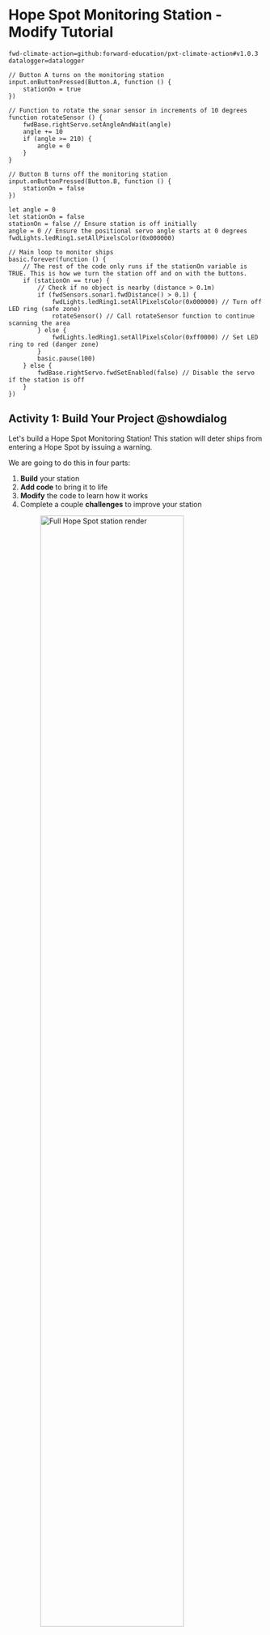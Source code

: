 # Hope Spot Monitoring Station - Modify Tutorial

```package
fwd-climate-action=github:forward-education/pxt-climate-action#v1.0.3
datalogger=datalogger
```

```template
// Button A turns on the monitoring station
input.onButtonPressed(Button.A, function () {
    stationOn = true
})

// Function to rotate the sonar sensor in increments of 10 degrees
function rotateSensor () {
    fwdBase.rightServo.setAngleAndWait(angle)
    angle += 10
    if (angle >= 210) {
        angle = 0
    }
}

// Button B turns off the monitoring station
input.onButtonPressed(Button.B, function () {
    stationOn = false
})

let angle = 0
let stationOn = false
stationOn = false // Ensure station is off initially
angle = 0 // Ensure the positional servo angle starts at 0 degrees
fwdLights.ledRing1.setAllPixelsColor(0x000000)

// Main loop to monitor ships
basic.forever(function () {
    // The rest of the code only runs if the stationOn variable is TRUE. This is how we turn the station off and on with the buttons.
    if (stationOn == true) {
        // Check if no object is nearby (distance > 0.1m)
        if (fwdSensors.sonar1.fwdDistance() > 0.1) {
            fwdLights.ledRing1.setAllPixelsColor(0x000000) // Turn off LED ring (safe zone)
            rotateSensor() // Call rotateSensor function to continue scanning the area
        } else {
            fwdLights.ledRing1.setAllPixelsColor(0xff0000) // Set LED ring to red (danger zone)
        }
        basic.pause(100)
    } else {
        fwdBase.rightServo.fwdSetEnabled(false) // Disable the servo if the station is off
    }
})
```

## Activity 1: Build Your Project @showdialog

Let's build a Hope Spot Monitoring Station! This station will deter ships from entering a Hope Spot by issuing a warning.

We are going to do this in four parts:

1. **Build** your station
2. **Add code** to bring it to life
3. **Modify** the code to learn how it works
4. Complete a couple **challenges** to improve your station

<img src="https://raw.githubusercontent.com/ssande-fwd/pxt-climate-action-steve/main/tutorial-assets/hs-hopespots-render.webp" alt="Full Hope Spot station render" style="display: block; width: 75%; margin:auto;">

## Build Step 1 @showdialog

![sbs1](https://raw.githubusercontent.com/ssande-fwd/pxt-climate-action-steve/main/tutorial-assets/hs-hopespots-sbs01.webp)

## Build Step 2 @showdialog

![sbs1](https://raw.githubusercontent.com/ssande-fwd/pxt-climate-action-steve/main/tutorial-assets/hs-hopespots-sbs02.webp)

## Build Step 3 @showdialog

![sbs1](https://raw.githubusercontent.com/ssande-fwd/pxt-climate-action-steve/main/tutorial-assets/hs-hopespots-sbs03.webp)

## Build Step 4 @showdialog

![sbs1](https://raw.githubusercontent.com/ssande-fwd/pxt-climate-action-steve/main/tutorial-assets/hs-hopespots-sbs04.webp)

## Build Step 5 @showdialog

![sbs1](https://raw.githubusercontent.com/ssande-fwd/pxt-climate-action-steve/main/tutorial-assets/hs-hopespots-sbs05.webp)

## Build Step 6 @showdialog

![sbs1](https://raw.githubusercontent.com/ssande-fwd/pxt-climate-action-steve/main/tutorial-assets/hs-hopespots-sbs06.webp)

## Build Step 7 @showdialog

![sbs1](https://raw.githubusercontent.com/ssande-fwd/pxt-climate-action-steve/main/tutorial-assets/hs-hopespots-sbs07.webp)

## Build Step 8 @showdialog

![sbs1](https://raw.githubusercontent.com/ssande-fwd/pxt-climate-action-steve/main/tutorial-assets/hs-hopespots-sbs08.webp)

## Build Step 9 @showdialog

![sbs1](https://raw.githubusercontent.com/ssande-fwd/pxt-climate-action-steve/main/tutorial-assets/hs-hopespots-sbs09.webp)

## Build Step 10 @showdialog

![sbs1](https://raw.githubusercontent.com/ssande-fwd/pxt-climate-action-steve/main/tutorial-assets/hs-hopespots-sbs10.webp)

## Build Step 11 @showdialog

![sbs1](https://raw.githubusercontent.com/ssande-fwd/pxt-climate-action-steve/main/tutorial-assets/hs-hopespots-sbs11.webp)

## Build Step 12 @showdialog

![sbs1](https://raw.githubusercontent.com/ssande-fwd/pxt-climate-action-steve/main/tutorial-assets/hs-hopespots-sbs12.webp)

## Build Step 13 @showdialog

![sbs1](https://raw.githubusercontent.com/ssande-fwd/pxt-climate-action-steve/main/tutorial-assets/hs-hopespots-sbs13.webp)

## Build Step 14 @showdialog

![sbs1](https://raw.githubusercontent.com/ssande-fwd/pxt-climate-action-steve/main/tutorial-assets/hs-hopespots-sbs14.webp)

## Build Step 15 @showdialog

![sbs1](https://raw.githubusercontent.com/ssande-fwd/pxt-climate-action-steve/main/tutorial-assets/hs-hopespots-sbs15.webp)

## Build Step 16 @showdialog

![sbs1](https://raw.githubusercontent.com/ssande-fwd/pxt-climate-action-steve/main/tutorial-assets/hs-hopespots-sbs16.webp)

## Build Step 17 @showdialog

![sbs1](https://raw.githubusercontent.com/ssande-fwd/pxt-climate-action-steve/main/tutorial-assets/hs-hopespots-sbs17.webp)

## Activity 2: Code Your Project @showdialog

Now that your station is built, let’s connect it to the computer and upload some code so it can detect ships and issue alerts.

## Code Step 1 @showdialog

IMPORTANT! Make sure your Climate Action Kit Breakout Board is turned on and your micro:bit is connected to your computer.

<img src="https://raw.githubusercontent.com/ssande-fwd/pxt-climate-action-steve/main/tutorial-assets/pluganim.webp" alt="Plug micro:bit into USB port on computer" style="display: block; width: 40%; margin:auto;">

## Code Step 2 @showdialog

Click the three dots next to the `|Download|` button, then select _Connect Device_. Follow the instructions to pair your micro:bit.

<img src="https://raw.githubusercontent.com/ssande-fwd/pxt-climate-action-steve/main/tutorial-assets/pairmicrobitGIF.webp"  alt="Pairing gif" style="display: block; width: 60%; margin:auto;">

## Code Step 3

Click the `|Download|` button to transfer the code to your project.

## Activity 3: Modify Your Project @showdialog

We are now ready to **modify** our Hope Spot Monitoring Station!

**Tutorial Tips**

1. **Follow** the steps at the top of the screen.
2. When you are ready for more detail, click **'Tell me more!'**
3. If you need help with the code, click the **lightbulb**!
4. Don't forget to `|Download|` and test out any changes you make!

<img src="https://raw.githubusercontent.com/ssande-fwd/pxt-climate-action-steve/main/tutorial-assets/tellmore_hintbox_gif.webp" style="display: block; width: 80%; margin:auto;">

## Modify Step 1

Our monitoring station will help protect our Hope Spot. It does this by detecting ships with the sonar sensor and sending out an LED light warning when they are too close to the conservation area.

## Modify Step 2

Take a look at the code in the workspace. Review it carefully to generally understand what each block does before moving on.

If you are having trouble, you can always click the comments for more information or turn on your station by pressing the **A** on the micro:bit.

~hint Tell me more!
This code:

1. Ensures the station is ON when **Button A** is pressed and OFF when **Button B** is pressed.
2. Rotates the sonar sensor in 10° increments using the `||Functions:rotateSensor||` **function** to scan the area for ships.
3. Triggers a visual alert by changing the LED ring to red whenever a ship is detected using a **conditional statement**.
   hint~

## Modify Step 3

Let's modify the `||Functions:rotateSensor||` **function**.

We’ll start by experimenting with its scan range and limits to see how this impacts the sensor’s ability to detect ships.

## Modify Step 4

Locate the `||Functions:rotateSensor||` function below. Adjust the number in the `||Variables:change angle by||` block.

Download your updated code. How does this impact the sensor's movement? How might this change impact the sensitivity of the station?

~hint Tell me more!

-   _Increasing_ the value makes the sensor scan the area more _quickly_.
-   _Decreasing_ the value makes the sensor scan the area more _slowly_, and therefore, more thoroughly.
    hint~

```block
function rotateSensor () {
    fwdBase.rightServo.setAngleAndWait(angle)
    // @highlight
    angle += 20
    if (angle >= 210) {
        angle = 0
    }
}
```

## Modify Step 5

Next, let's adjust the sensor's limit. Currently, the `||Functions:rotateSensor||` function uses a **conditional statement** to reset the sensor to 0° once it reaches an upper limit of 210°. Test out a few different values for this upper value.

How does each change impact the movement of the sensor? What value would you want to use in a real-world scenario?

~hint Tell me more!

-   _Increasing_ the number _expands_ the range of the sensor, while _decreasing_ it _limits_ the range of detection.
-   The positional servo motor has an upper limit of 270°. Since we want to scan as much of the Hope Spot as possible, let's use this!
    hint~

```block
function rotateSensor () {
    fwdBase.rightServo.setAngleAndWait(angle)
    angle += 20
    // @highlight
    if (angle >= 270) {
        angle = 0
    }
}
```

## Modify Step 6

Now, let’s experiment with the sonar sensor’s detection thresholds. Changing the sonar threshold in the **conditional statement** will change the distance at which the system starts responding to ships.

Try a few different values before settling on one that works best.

```block
// @hide
function rotateSensor () {
    fwdBase.rightServo.setAngleAndWait(angle)
    angle += 20
    // @highlight
    if (angle >= 270) {
        angle = 0
    }
}

        // @highlight
        if (fwdSensors.sonar1.fwdDistance() > .3) {
            fwdLights.ledRing1.setAllPixelsColor(0x000000)
            rotateSensor()
        } else {
            fwdLights.ledRing1.setAllPixelsColor(0xff0000)
        }
```

## Challenge Time! @showdialog

You’ve successfully modified the `||Functions:rotateSensor||` **function** and experimented with sonar detection.

Now it's time to enhance our station by adding more detailed warnings and data logging functionalities.

## Challenge Step 1

Currently, the station’s LED ring turns red when a ship is detected. Can you expand the main **conditional statement** to assign _different_ LED colours based on the ship’s proximity to the Hope Spot? For example:

-   **Black/Off**: Safe distance
-   **Yellow**: Caution (closer range)
-   **Red**: Danger (very close)

Try it for yourself, then go to the next step to see our solution.

## Challenge Step 2

Expland your **conditional** by clicking the **+** icon below the else statement. Then, adjust each statement (if, else if, else) to set:

-   LED **black/off** for safe distance (e.g., > 1 meters).
-   LED **yellow** for caution (e.g., > 0.1 and < 1 meters).
-   LED **red** for danger (e.g., < 0.1 meters).

Play with the values in each expression to optimize your station!

```block
// @hide
function logShip () {
    radio.sendString("ALERT")
    datalogger.log(
    datalogger.createCV("Angle", angle),
    datalogger.createCV("Distance", fwdSensors.sonar1.fwdDistance())
    )
    basic.pause(5000)
}

// @hide
function rotateSensor () {
    fwdBase.rightServo.setAngleAndWait(angle)
    angle += 20
    // @highlight
    if (angle >= 270) {
        angle = 0
    }
}

        if (fwdSensors.sonar1.fwdDistance() > 1) {
            fwdLights.ledRing1.setAllPixelsColor(0x000000)
            rotateSensor()
        } else if (fwdSensors.sonar1.fwdDistance() > .1 && fwdSensors.sonar1.fwdDistance() <= 1) {
            fwdLights.ledRing1.setAllPixelsColor(0xffff00)
            rotateSensor()
        } else {
            fwdLights.ledRing1.setAllPixelsColor(0xff0000)
        }
```

## Challenge Step 3

Next, let’s set up data logging to record ship activity.

Data logging will allow us to track each time a ship enters the danger zone and record its exact location. This data can help us analyze patterns, such as how often ships come close to the Hope Spot. Ultimately, these patterns can help inform future conservation efforts.

## Challenge Step 4

Use the blocks from the [Data Logger Extension](https://microbit.org/get-started/user-guide/data-logging/) to record location data on each ship that enters the danger zone. You should also ensure there is a way to delete old data.

Try it yourself first, then go through the next steps to see our solution.

## Challenge Step 5

Use the `||Datalogger:log data||` block to save the `||fwdSensors:sonar distance||` and `||variables:angle||` data each time a ship is in the 'danger zone'.

```block
// @hide
function rotateSensor () {
    fwdBase.rightServo.setAngleAndWait(angle)
    angle += 20
    // @highlight
    if (angle >= 270) {
        angle = 0
    }
}
        if (fwdSensors.sonar1.fwdDistance() > 1) {
            fwdLights.ledRing1.setAllPixelsColor(0x000000)
            rotateSensor()
        } else if (fwdSensors.sonar1.fwdDistance() > .1 && fwdSensors.sonar1.fwdDistance() <= 1) {
            fwdLights.ledRing1.setAllPixelsColor(0xffff00)
            rotateSensor()
        } else {
            fwdLights.ledRing1.setAllPixelsColor(0xff0000)
            // @highlight
            datalogger.log(
            datalogger.createCV("Angle", angle),
            datalogger.createCV("Distance", fwdSensors.sonar1.fwdDistance())
            )
        }
```

## Challenge Step 6

Add a `||basic:pause||` block after the `||Datalogger:log data||` block. This will ensure we don't log the same ship multiple times in rapid succession.

```block
// @hide
function rotateSensor () {
    fwdBase.rightServo.setAngleAndWait(angle)
    angle += 20
    if (angle >= 270) {
        angle = 0
    }
}
        if (fwdSensors.sonar1.fwdDistance() > 1) {
            fwdLights.ledRing1.setAllPixelsColor(0x000000)
            rotateSensor()
        } else if (fwdSensors.sonar1.fwdDistance() > .1 && fwdSensors.sonar1.fwdDistance() <= 1) {
            fwdLights.ledRing1.setAllPixelsColor(0xffff00)
            rotateSensor()
        } else {
            fwdLights.ledRing1.setAllPixelsColor(0xff0000)
            datalogger.log(
            datalogger.createCV("Angle", angle),
            datalogger.createCV("Distance", fwdSensors.sonar1.fwdDistance())
            )
            // @highlight
            basic.pause(5000)
        }
```

## Challenge Step 7

To make the code easier to read and reuse, you could try capturing the data logging blocks in a custom function like we did with `||functions:rotateSensor||`.

In the `||functions:Functions||`category, create a new **function** called `||functions:logShip||`. Move the relevant blocks into this function and be sure to call it within the main loop of the program!

```blocks
// @hide
function rotateSensor () {
    fwdBase.rightServo.setAngleAndWait(angle)
    angle += 20
    if (angle >= 270) {
        angle = 0
    }
}

function logShip () {
    datalogger.log(
    datalogger.createCV("Angle", angle),
    datalogger.createCV("Distance", fwdSensors.sonar1.fwdDistance())
    )
    basic.pause(5000)
}

basic.forever(function () {
    if (stationOn == true) {
        if (fwdSensors.sonar1.fwdDistance() > 1) {
            fwdLights.ledRing1.setAllPixelsColor(0x000000)
            rotateSensor()
        } else if (fwdSensors.sonar1.fwdDistance() > .1 && fwdSensors.sonar1.fwdDistance() <= 1) {
            fwdLights.ledRing1.setAllPixelsColor(0xffff00)
            rotateSensor()
        } else {
            fwdLights.ledRing1.setAllPixelsColor(0xff0000)
            // @highlight
            logShip()
        }
        basic.pause(100)
    } else {
        fwdBase.rightServo.fwdSetEnabled(false)
    }
})
```

## Challenge Step 8

To clear the old data log, use the `||datalogger:deleteLog||` block inside a unique **Input** block like `||Input:on button A+B pressed||`.

```blocks
input.onButtonPressed(Button.AB, function () {
    datalogger.deleteLog()
})
```

## Test it out!

Download your new code.

Unplug your station and test it out by using objects to represent ships at different distances.

Once you are satisfied with your test, plug the micro:bit back in and [view the log data](https://microbit.org/get-started/user-guide/data-logging/#reading-data).

## Congratulations! @showdialog

You've completed the activity! Keep testing your station to ensure each feature works as expected.

## Reflection @showdialog

What challenges did you face during this activity? How did you overcome them?

## Finished! @showdialog

In the next step, you can click the `|Done|` button to finish the tutorial.
